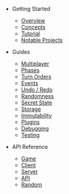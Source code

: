 - Getting Started

  - [Overview](/)
  - [Concepts](concepts.md)
  - [Tutorial](tutorial.md)
  - [Notable Projects](notable_projects.md)

- Guides

  - [Multiplayer](multiplayer.md)
  - [Phases](phases.md)
  - [Turn Orders](turn-order.md)
  - [Events](events.md)
  - [Undo / Redo](undo.md)
  - [Randomness](random.md)
  - [Secret State](secret-state.md)
  - [Storage](storage.md)
  - [Immutability](immutability.md)
  - [Plugins](plugins.md)
  - [Debugging](debugging.md)
  - [Testing](testing.md)

- API Reference

  - [Game](api/Game.md)
  - [Client](api/Client.md)
  - [Server](api/Server.md)
  - [API](api/API.md)
  - [Random](api/Random.md)

